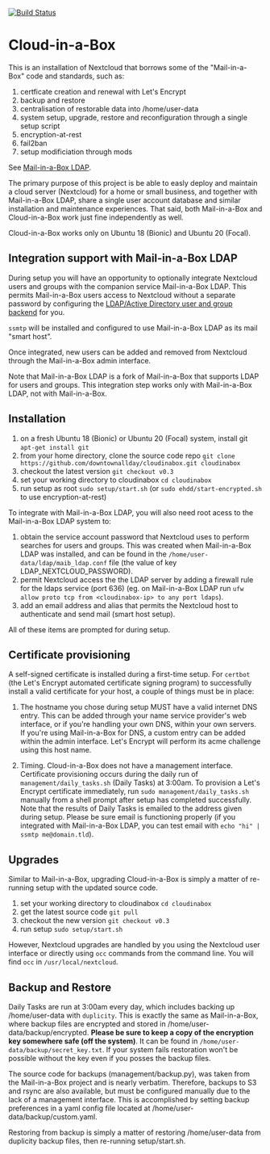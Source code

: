 [![Build Status](https://travis-ci.org/downtownallday/cloudinabox.svg?branch=master)](https://travis-ci.org/downtownallday/cloudinabox)

# Cloud-in-a-Box

This is an installation of Nextcloud that borrows some of the "Mail-in-a-Box" code and standards, such as:

1. certficate creation and renewal with Let's Encrypt
1. backup and restore
1. centralisation of restorable data into /home/user-data
1. system setup, upgrade, restore and reconfiguration through a single setup script
1. encryption-at-rest
1. fail2ban
1. setup modificiation through mods

See [Mail-in-a-Box LDAP](https://github.com/downtownallday/mailinabox-ldap).

The primary purpose of this project is be able to easly deploy and maintain a cloud server (Nextcloud) for a home or small business, and together with Mail-in-a-Box LDAP, share a single user account database and similar installation and maintenance experiences. That said, both Mail-in-a-Box and Cloud-in-a-Box work just fine independently as well.

Cloud-in-a-Box works only on Ubuntu 18 (Bionic) and Ubuntu 20 (Focal).


## Integration support with Mail-in-a-Box LDAP

During setup you will have an opportunity to optionally integrate Nextcloud users and groups with the companion service Mail-in-a-Box LDAP. This permits Mail-in-a-Box users access to Nextcloud without a separate password by configuring the [LDAP/Active Directory user and group backend](https://nextcloud.com/usermanagement/) for you.

`ssmtp` will be installed and configured to use Mail-in-a-Box LDAP as its mail "smart host".

Once integrated, new users can be added and removed from Nextcloud through the Mail-in-a-Box admin interface.

Note that Mail-in-a-Box LDAP is a fork of Mail-in-a-Box that supports LDAP for users and groups. This integration step works only with Mail-in-a-Box LDAP, not with Mail-in-a-Box.


## Installation

1. on a fresh Ubuntu 18 (Bionic) or Ubuntu 20 (Focal) system, install git `apt-get install git`
2. from your home directory, clone the source code repo `git clone https://github.com/downtownallday/cloudinabox.git cloudinabox`
3. checkout the latest version `git checkout v0.3`
4. set your working directory to cloudinabox `cd cloudinabox`
5. run setup as root `sudo setup/start.sh` (or `sudo ehdd/start-encrypted.sh` to use encryption-at-rest)

To integrate with Mail-in-a-Box LDAP, you will also need root acess to the Mail-in-a-Box LDAP system to:

1. obtain the service account password that Nextcloud uses to perform searches for users and groups. This was created when Mail-in-a-Box LDAP was installed, and can be found in the `/home/user-data/ldap/maib_ldap.conf` file (the value of key LDAP_NEXTCLOUD_PASSWORD).
2. permit Nextcloud access the the LDAP server by adding a firewall rule for the ldaps service (port 636) (eg. on Mail-in-a-Box LDAP run `ufw allow proto tcp from <cloudinabox-ip> to any port ldaps`).
3. add an email address and alias that permits the Nextcloud host to authenticate and send mail (smart host setup).

All of these items are prompted for during setup.



## Certificate provisioning

A self-signed certificate is installed during a first-time setup. For `certbot` (the Let's Encrypt automated certificate signing program) to successfully install a valid certificate for your host, a couple of things must be in place:

1. The hostname you chose during setup MUST have a valid internet DNS entry. This can be added through your name service provider's web interface, or if you're handling your own DNS, within your own servers. If you're using Mail-in-a-Box for DNS, a custom entry can be added within the admin interface. Let's Encrypt will perform its acme challenge using this host name.

2. Timing. Cloud-in-a-Box does not have a management interface. Certificate provisioning occurs during the daily run of `management/daily_tasks.sh` (Daily Tasks) at 3:00am. To provision a Let's Encrypt certificate immediately, run `sudo management/daily_tasks.sh` manually from a shell prompt after setup has completed successfully. Note that the results of Daily Tasks is emailed to the address given during setup. Please be sure email is functioning properly (if you integrated with Mail-in-a-Box LDAP, you can test email with `echo "hi" | ssmtp me@domain.tld`).


## Upgrades

Similar to Mail-in-a-Box, upgrading Cloud-in-a-Box is simply a matter of re-running setup with the updated source code.

1. set your working directory to cloudinabox `cd cloudinabox`
1. get the latest source code `git pull`
1. checkout the new version `git checkout v0.3`
1. run setup `sudo setup/start.sh`

However, Nextcloud upgrades are handled by you using the Nextcloud user interface or directly using `occ` commands from the command line. You will find `occ` in `/usr/local/nextcloud`.


## Backup and Restore

Daily Tasks are run at 3:00am every day, which includes backing up /home/user-data with `duplicity`. This is exactly the same as Mail-in-a-Box, where backup files are encrypted and stored in /home/user-data/backup/encrypted. **Please be sure to keep a copy of the encryption key somewhere safe (off the system)**. It can be found in `/home/user-data/backup/secret_key.txt`. If your system fails restoration won't be possible without the key even if you posses the backup files.

The source code for backups (management/backup.py), was taken from the Mail-in-a-Box project and is nearly verbatim. Therefore, backups to S3 and rsync are also available, but must be configured manually due to the lack of a management interface. This is accomplished by setting backup preferences in a yaml config file located at /home/user-data/backup/custom.yaml.

Restoring from backup is simply a matter of restoring /home/user-data from duplicity backup files, then re-running setup/start.sh.

